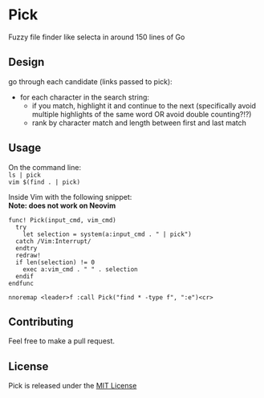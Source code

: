 # Pick

Fuzzy file finder like selecta in around 150 lines of Go

## Design

go through each candidate (links passed to pick):
  - for each character in the search string:
    - if you match, highlight it and continue to the next
      (specifically avoid multiple highlights of the same word OR avoid double
      counting?!?)
    - rank by character match and length between first and last match

## Usage

On the command line:  
`ls | pick`  
`vim $(find . | pick)`

Inside Vim with the following snippet:  
**Note: does not work on Neovim**

```
func! Pick(input_cmd, vim_cmd)
  try
    let selection = system(a:input_cmd . " | pick")
  catch /Vim:Interrupt/
  endtry
  redraw!
  if len(selection) != 0
    exec a:vim_cmd . " " . selection
  endif
endfunc

nnoremap <leader>f :call Pick("find * -type f", ":e")<cr>
```

## Contributing

Feel free to make a pull request.

## License
Pick is released under the [MIT License](https://opensource.org/licenses/MIT)
